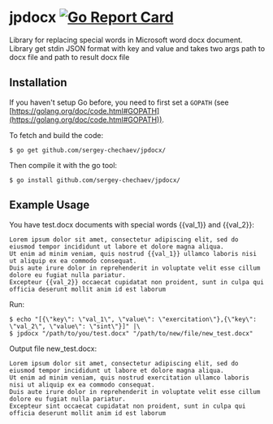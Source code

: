 # jpdocx [![Go Report Card](https://goreportcard.com/badge/github.com/sergey-chechaev/jpdocx)](https://goreportcard.com/report/github.com/sergey-chechaev/jpdocx)
Library for replacing special words in Microsoft word docx document. Library get stdin JSON format with key and value and takes two args path to docx file and path to result docx file

## Installation

If you haven't setup Go before, you need to first set a `GOPATH` (see [https://golang.org/doc/code.html#GOPATH](https://golang.org/doc/code.html#GOPATH)).

To fetch and build the code:

    $ go get github.com/sergey-chechaev/jpdocx/
    
Then compile it with the go tool:
    
    $ go install github.com/sergey-chechaev/jpdocx/
    
## Example Usage

You have test.docx documents with special words {{val_1}} and {{val_2}}:
```
Lorem ipsum dolor sit amet, consectetur adipiscing elit, sed do eiusmod tempor incididunt ut labore et dolore magna aliqua. 
Ut enim ad minim veniam, quis nostrud {{val_1}} ullamco laboris nisi ut aliquip ex ea commodo consequat. 
Duis aute irure dolor in reprehenderit in voluptate velit esse cillum dolore eu fugiat nulla pariatur. 
Excepteur {{val_2}} occaecat cupidatat non proident, sunt in culpa qui officia deserunt mollit anim id est laborum
```
Run:

    $ echo "[{\"key\": \"val_1\", \"value\": \"exercitation\"},{\"key\": \"val_2\", \"value\": \"sint\"}]" |\
    $ jpdocx "/path/to/you/test.docx" "/path/to/new/file/new_test.docx"

Output file new_test.docx:
```
Lorem ipsum dolor sit amet, consectetur adipiscing elit, sed do eiusmod tempor incididunt ut labore et dolore magna aliqua. 
Ut enim ad minim veniam, quis nostrud exercitation ullamco laboris nisi ut aliquip ex ea commodo consequat. 
Duis aute irure dolor in reprehenderit in voluptate velit esse cillum dolore eu fugiat nulla pariatur. 
Excepteur sint occaecat cupidatat non proident, sunt in culpa qui officia deserunt mollit anim id est laborum
```


